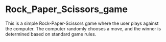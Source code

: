 # Rock_Paper_Scissors_game
This is a simple Rock-Paper-Scissors game where the user plays against the computer. The computer randomly chooses a move, and the winner is determined based on standard game rules.
